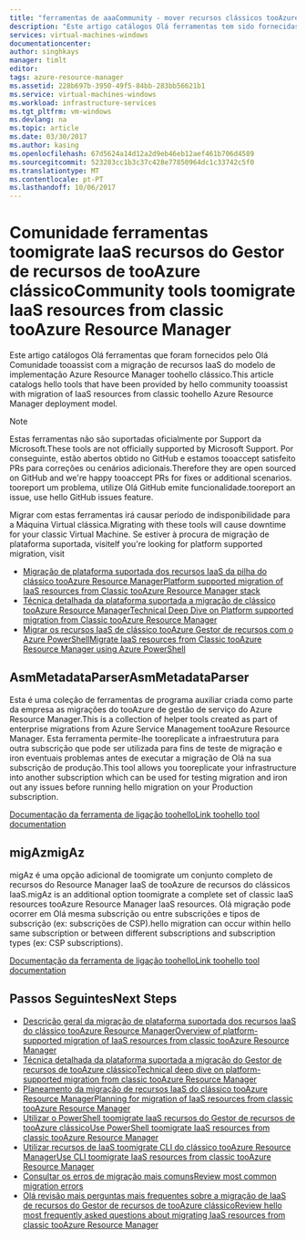 ```yaml
---
title: "ferramentas de aaaCommunity - mover recursos clássicos tooAzure Resource Manager | Microsoft Docs"
description: "Este artigo catálogos Olá ferramentas tem sido fornecidas pelo Olá Comunidade toohelp migre recursos IaaS do modelo de implementação Azure Resource Manager toohello clássico."
services: virtual-machines-windows
documentationcenter: 
author: singhkays
manager: timlt
editor: 
tags: azure-resource-manager
ms.assetid: 228b697b-3950-49f5-84bb-283bb56621b1
ms.service: virtual-machines-windows
ms.workload: infrastructure-services
ms.tgt_pltfrm: vm-windows
ms.devlang: na
ms.topic: article
ms.date: 03/30/2017
ms.author: kasing
ms.openlocfilehash: 67d5624a14d12a2d9eb46eb12aef461b706d4589
ms.sourcegitcommit: 523283cc1b3c37c428e77850964dc1c33742c5f0
ms.translationtype: MT
ms.contentlocale: pt-PT
ms.lasthandoff: 10/06/2017
---
```

# <a name="community-tools-toomigrate-iaas-resources-from-classic-tooazure-resource-manager"></a><span data-ttu-id="f5bea-103">Comunidade ferramentas toomigrate IaaS recursos do Gestor de recursos de tooAzure clássico</span><span class="sxs-lookup"><span data-stu-id="f5bea-103">Community tools toomigrate IaaS resources from classic tooAzure Resource Manager</span></span>
<span data-ttu-id="f5bea-104">Este artigo catálogos Olá ferramentas que foram fornecidos pelo Olá Comunidade tooassist com a migração de recursos IaaS do modelo de implementação Azure Resource Manager toohello clássico.</span><span class="sxs-lookup"><span data-stu-id="f5bea-104">This article catalogs hello tools that have been provided by hello community tooassist with migration of IaaS resources from classic toohello Azure Resource Manager deployment model.</span></span>

> [!NOTE]
> <span data-ttu-id="f5bea-105">Estas ferramentas não são suportadas oficialmente por Support da Microsoft.</span><span class="sxs-lookup"><span data-stu-id="f5bea-105">These tools are not officially supported by Microsoft Support.</span></span> <span data-ttu-id="f5bea-106">Por conseguinte, estão abertos obtido no GitHub e estamos tooaccept satisfeito PRs para correções ou cenários adicionais.</span><span class="sxs-lookup"><span data-stu-id="f5bea-106">Therefore they are open sourced on GitHub and we're happy tooaccept PRs for fixes or additional scenarios.</span></span> <span data-ttu-id="f5bea-107">tooreport um problema, utilize Olá GitHub emite funcionalidade.</span><span class="sxs-lookup"><span data-stu-id="f5bea-107">tooreport an issue, use hello GitHub issues feature.</span></span>
> 
> <span data-ttu-id="f5bea-108">Migrar com estas ferramentas irá causar período de indisponibilidade para a Máquina Virtual clássica.</span><span class="sxs-lookup"><span data-stu-id="f5bea-108">Migrating with these tools will cause downtime for your classic Virtual Machine.</span></span> <span data-ttu-id="f5bea-109">Se estiver à procura de migração de plataforma suportada, visite</span><span class="sxs-lookup"><span data-stu-id="f5bea-109">If you're looking for platform supported migration, visit</span></span> 
> 
>   * [<span data-ttu-id="f5bea-110">Migração de plataforma suportada dos recursos IaaS da pilha do clássico tooAzure Resource Manager</span><span class="sxs-lookup"><span data-stu-id="f5bea-110">Platform supported migration of IaaS resources from Classic tooAzure Resource Manager stack</span></span>](migration-classic-resource-manager-overview.md)
>   * [<span data-ttu-id="f5bea-111">Técnica detalhada da plataforma suportada a migração de clássico tooAzure Resource Manager</span><span class="sxs-lookup"><span data-stu-id="f5bea-111">Technical Deep Dive on Platform supported migration from Classic tooAzure Resource Manager</span></span>](migration-classic-resource-manager-deep-dive.md)
>   * [<span data-ttu-id="f5bea-112">Migrar os recursos IaaS de clássico tooAzure Gestor de recursos com o Azure PowerShell</span><span class="sxs-lookup"><span data-stu-id="f5bea-112">Migrate IaaS resources from Classic tooAzure Resource Manager using Azure PowerShell</span></span>](migration-classic-resource-manager-ps.md)
> 
> 

## <a name="asmmetadataparser"></a><span data-ttu-id="f5bea-113">AsmMetadataParser</span><span class="sxs-lookup"><span data-stu-id="f5bea-113">AsmMetadataParser</span></span>
<span data-ttu-id="f5bea-114">Esta é uma coleção de ferramentas de programa auxiliar criada como parte da empresa as migrações do tooAzure de gestão de serviço do Azure Resource Manager.</span><span class="sxs-lookup"><span data-stu-id="f5bea-114">This is a collection of helper tools created as part of enterprise migrations from Azure Service Management tooAzure Resource Manager.</span></span> <span data-ttu-id="f5bea-115">Esta ferramenta permite-lhe tooreplicate a infraestrutura para outra subscrição que pode ser utilizada para fins de teste de migração e iron eventuais problemas antes de executar a migração de Olá na sua subscrição de produção.</span><span class="sxs-lookup"><span data-stu-id="f5bea-115">This tool allows you tooreplicate your infrastructure into another subscription which can be used for testing migration and iron out any issues before running hello migration on your Production subscription.</span></span>

[<span data-ttu-id="f5bea-116">Documentação da ferramenta de ligação toohello</span><span class="sxs-lookup"><span data-stu-id="f5bea-116">Link toohello tool documentation</span></span>](https://github.com/Azure/classic-iaas-resourcemanager-migration/tree/master/AsmToArmMigrationApiToolset)

## <a name="migaz"></a><span data-ttu-id="f5bea-117">migAz</span><span class="sxs-lookup"><span data-stu-id="f5bea-117">migAz</span></span>
<span data-ttu-id="f5bea-118">migAz é uma opção adicional de toomigrate um conjunto completo de recursos do Resource Manager IaaS de tooAzure de recursos do clássicos IaaS.</span><span class="sxs-lookup"><span data-stu-id="f5bea-118">migAz is an additional option toomigrate a complete set of classic IaaS resources tooAzure Resource Manager IaaS resources.</span></span> <span data-ttu-id="f5bea-119">Olá migração pode ocorrer em Olá mesma subscrição ou entre subscrições e tipos de subscrição (ex: subscrições de CSP).</span><span class="sxs-lookup"><span data-stu-id="f5bea-119">hello migration can occur within hello same subscription or between different subscriptions and subscription types (ex: CSP subscriptions).</span></span>

[<span data-ttu-id="f5bea-120">Documentação da ferramenta de ligação toohello</span><span class="sxs-lookup"><span data-stu-id="f5bea-120">Link toohello tool documentation</span></span>](https://github.com/Azure/migAz)

## <a name="next-steps"></a><span data-ttu-id="f5bea-121">Passos Seguintes</span><span class="sxs-lookup"><span data-stu-id="f5bea-121">Next Steps</span></span>

* [<span data-ttu-id="f5bea-122">Descrição geral da migração de plataforma suportada dos recursos IaaS do clássico tooAzure Resource Manager</span><span class="sxs-lookup"><span data-stu-id="f5bea-122">Overview of platform-supported migration of IaaS resources from classic tooAzure Resource Manager</span></span>](migration-classic-resource-manager-overview.md?toc=%2fazure%2fvirtual-machines%2fwindows%2ftoc.json)
* [<span data-ttu-id="f5bea-123">Técnica detalhada da plataforma suportada a migração do Gestor de recursos de tooAzure clássico</span><span class="sxs-lookup"><span data-stu-id="f5bea-123">Technical deep dive on platform-supported migration from classic tooAzure Resource Manager</span></span>](migration-classic-resource-manager-deep-dive.md?toc=%2fazure%2fvirtual-machines%2fwindows%2ftoc.json)
* [<span data-ttu-id="f5bea-124">Planeamento da migração de recursos IaaS do clássico tooAzure Resource Manager</span><span class="sxs-lookup"><span data-stu-id="f5bea-124">Planning for migration of IaaS resources from classic tooAzure Resource Manager</span></span>](migration-classic-resource-manager-plan.md?toc=%2fazure%2fvirtual-machines%2fwindows%2ftoc.json)
* [<span data-ttu-id="f5bea-125">Utilizar o PowerShell toomigrate IaaS recursos do Gestor de recursos de tooAzure clássico</span><span class="sxs-lookup"><span data-stu-id="f5bea-125">Use PowerShell toomigrate IaaS resources from classic tooAzure Resource Manager</span></span>](migration-classic-resource-manager-ps.md?toc=%2fazure%2fvirtual-machines%2fwindows%2ftoc.json)
* [<span data-ttu-id="f5bea-126">Utilizar recursos de IaaS toomigrate CLI do clássico tooAzure Resource Manager</span><span class="sxs-lookup"><span data-stu-id="f5bea-126">Use CLI toomigrate IaaS resources from classic tooAzure Resource Manager</span></span>](../linux/migration-classic-resource-manager-cli.md?toc=%2fazure%2fvirtual-machines%2fwindows%2ftoc.json)
* [<span data-ttu-id="f5bea-127">Consultar os erros de migração mais comuns</span><span class="sxs-lookup"><span data-stu-id="f5bea-127">Review most common migration errors</span></span>](migration-classic-resource-manager-errors.md?toc=%2fazure%2fvirtual-machines%2fwindows%2ftoc.json)
* [<span data-ttu-id="f5bea-128">Olá revisão mais perguntas mais frequentes sobre a migração de IaaS de recursos do Gestor de recursos de tooAzure clássico</span><span class="sxs-lookup"><span data-stu-id="f5bea-128">Review hello most frequently asked questions about migrating IaaS resources from classic tooAzure Resource Manager</span></span>](migration-classic-resource-manager-faq.md?toc=%2fazure%2fvirtual-machines%2fwindows%2ftoc.json)

